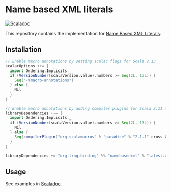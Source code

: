 # Name based XML literals
[![Scaladoc](https://javadoc.io/badge2/org.lrng.binding/namebasedxml_2.12/Scaladoc.svg)](https://javadoc.io/page/org.lrng.binding/namebasedxml_2.12/latest/org/lrng/binding/nameBasedXml.html)

This repository contains the implementation for [Name Based XML Literals](https://docs.scala-lang.org/sips/name-based-xml.html).

## Installation

``` sbt
// Enable macro annotations by setting scalac flags for Scala 2.13
scalacOptions ++= {
  import Ordering.Implicits._
  if (VersionNumber(scalaVersion.value).numbers >= Seq(2L, 13L)) {
    Seq("-Ymacro-annotations")
  } else {
    Nil
  }
}

// Enable macro annotations by adding compiler plugins for Scala 2.11 and 2.12
libraryDependencies ++= {
  import Ordering.Implicits._
  if (VersionNumber(scalaVersion.value).numbers >= Seq(2L, 13L)) {
    Nil
  } else {
    Seq(compilerPlugin("org.scalamacros" % "paradise" % "2.1.1" cross CrossVersion.full))
  }
}

libraryDependencies += "org.lrng.binding" %% "namebasedxml" % "latest.release"
```

## Usage

See examples in [Scaladoc](https://javadoc.io/page/org.lrng.binding/namebasedxml_2.12/latest/org/lrng/binding/nameBasedXml.html).

